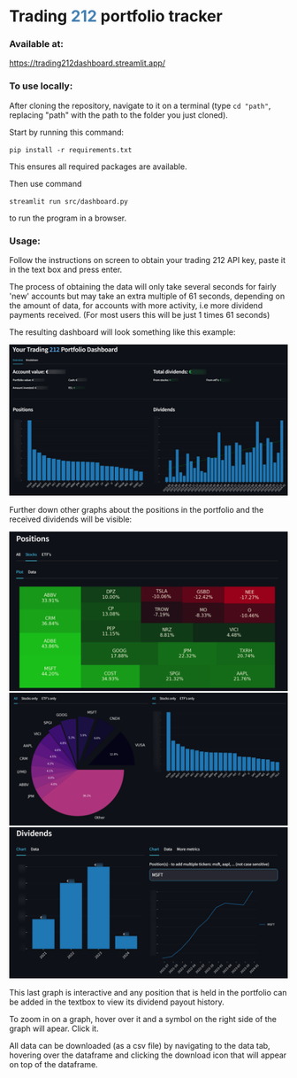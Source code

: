 # Trading <span style="color:SteelBlue"> 212 </span> portfolio tracker

<h3>Available at:</h3>

https://trading212dashboard.streamlit.app/

<h3>To use locally:</h3>

After cloning the repository, navigate to it on a terminal (type `cd "path"`, replacing "path" with the path to the folder you just cloned). 

Start by running this command:

 `pip install -r requirements.txt` 
 
 This ensures all required packages are available.

Then use command 

`streamlit run src/dashboard.py` 

to run the program in a browser.

<h3>Usage:</h3>

Follow the instructions on screen to obtain your trading 212 API key, paste it in the text box and press enter. 

The process of obtaining the data will only take several seconds for fairly 'new' accounts but may take an extra multiple of 61 seconds, depending on the amount of data, for accounts with more activity, i.e more dividend payments received. (For most users this will be just 1 times 61 seconds)

The resulting dashboard will look something like this example:

![Dashboard](/images/example_dashboard_part1_blurred.png)

Further down other graphs about the positions in the portfolio and the received dividends will be visible:

![Dashboard](/images/example_dashboard_part2.png)
![Dashboard](/images/example_dashboard_part3_blurred.png)
![Dashboard](/images/example_dashboard_part4_blurred.png)

This last graph is interactive and any position that is held in the portfolio can be added in the textbox to view its dividend payout history.

To zoom in on a graph, hover over it and a symbol on the right side of the graph will apear. Click it.

All data can be downloaded (as a csv file) by navigating to the data tab, hovering over the dataframe and clicking the download icon that will appear on top of the dataframe.

